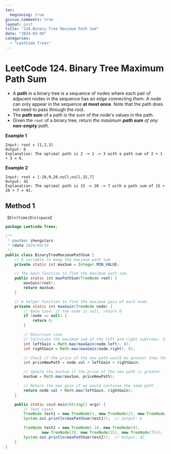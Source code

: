 ```yaml
---
toc:
  beginning: true
giscus_comments: true
layout: post
title: "124.Binary Tree Maximum Path Sum"
date: "2024-03-09"
categories:
  - "LeetCode Trees"
---
```


# LeetCode 124. Binary Tree Maximum Path Sum

- A **path** in a binary tree is a sequence of nodes where each pair of adjacent nodes in the sequence has an edge connecting them. A node can only appear in the sequence **at most once**. Note that the path does not need to pass through the root.
- The **path sum** of a path is the sum of the node's values in the path.
- Given the `root` of a binary tree, return *the maximum **path sum** of any **non-empty** path*.


**Example 1**

```
Input: root = [1,2,3]
Output: 6
Explanation: The optimal path is 2 -> 1 -> 3 with a path sum of 2 + 1 + 3 = 6.
```

**Example 2**

```
Input: root = [-10,9,20,null,null,15,7]
Output: 42
Explanation: The optimal path is 15 -> 20 -> 7 with a path sum of 15 + 20 + 7 = 42.
```

## Method 1

```tex
【O(n)time∣O(n)space】
```

```java
package Leetcode.Trees;

/**
 * @author zhengstars
 * @date 2024/04/19
 */
public class BinaryTreeMaximumPathSum {
    // A variable to keep the maximum path sum
    private static int maxSum = Integer.MIN_VALUE;

    // The main function to find the maximum path sum.
    public static int maxPathSum(TreeNode root) {
        maxGain(root);
        return maxSum;
    }

    // A helper function to find the maximum gain of each node.
    private static int maxGain(TreeNode node) {
        // Base case: if the node is null, return 0
        if (node == null) {
            return 0;
        }

        // Recursive case
        // Calculate the maximum sum of the left and right subtrees. If a subtree sum is negative, we ignore it and return 0.
        int leftGain = Math.max(maxGain(node.left), 0);
        int rightGain = Math.max(maxGain(node.right), 0);

        // Check if the price of the new path would be greater than the current maxSum
        int priceNewPath = node.val + leftGain + rightGain;

        // Update the maxSum if the price of the new path is greater
        maxSum = Math.max(maxSum, priceNewPath);

        // Return the max gain if we would continue the same path
        return node.val + Math.max(leftGain, rightGain);
    }

    public static void main(String[] args) {
        // Test cases
        TreeNode test1 = new TreeNode(1, new TreeNode(2), new TreeNode(3));
        System.out.println(maxPathSum(test1));  // output: 6

        TreeNode test2 = new TreeNode(-10, new TreeNode(9),
                new TreeNode(20, new TreeNode(15), new TreeNode(7)));
        System.out.println(maxPathSum(test2));  // Output: 42
    }
}
```

